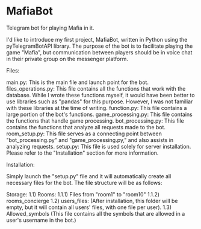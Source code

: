 # MafiaBot
Telegram bot for playing Mafia in it.

I'd like to introduce my first project, MafiaBot, written in Python using the pyTelegramBotAPI library. The purpose of the bot is to facilitate playing the game "Mafia", but communication between players should be in voice chat in their private group on the messenger platform.

Files:

main.py: This is the main file and launch point for the bot. files_operations.py: This file contains all the functions that work with the database. While I wrote these functions myself, it would have been better to use libraries such as "pandas" for this purpose. However, I was not familiar with these libraries at the time of writing. function.py: This file contains a large portion of the bot's functions. game_processing.py: This file contains the functions that handle game processing. bot_processing.py: This file contains the functions that analyze all requests made to the bot. room_setup.py: This file serves as a connecting point between "bot_processing.py" and "game_processing.py," and also assists in analyzing requests. setup.py: This file is used solely for server installation. Please refer to the "Installation" section for more information.

Installation:

Simply launch the "setup.py" file and it will automatically create all necessary files for the bot. The file structure will be as follows:

Storage: 1.1) Rooms: 1.1.1) Files from "room1" to "room10" 1.1.2) rooms_concierge 1.2) users_files: (After installation, this folder will be empty, but it will contain all users' files, with one file per user). 1.3) Allowed_symbols (This file contains all the symbols that are allowed in a user's username in the bot.)
